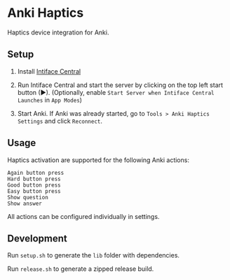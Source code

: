 # Anki Haptics

Haptics device integration for Anki.

## Setup

1. Install [Intiface Central](https://intiface.com/central/)

2. Run Intiface Central and start the server by clicking on the top left start button (▶). (Optionally, enable `Start Server when Intiface Central Launches` in `App Modes`)

3. Start Anki. If Anki was already started, go to `Tools > Anki Haptics Settings` and click `Reconnect`.

## Usage

Haptics activation are supported for the following Anki actions:

```
Again button press
Hard button press
Good button press
Easy button press
Show question
Show answer
```

All actions can be configured individually in settings.

## Development

Run `setup.sh` to generate the `lib` folder with dependencies.

Run `release.sh` to generate a zipped release build.

